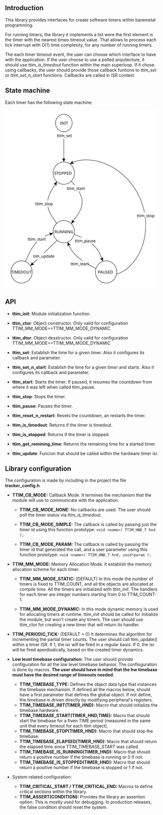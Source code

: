 ## **Introduction**

This library provides interfaces for create software timers within baremetal programming.

For running timers, the library it implements a list were the first element is the timer with the nearest timeo timeout value. That allows to process each tick interrupt with O(1) time complexity, for any number of running timers.

The each timer timeout event, the user can choose which interface to have with the application. If the user choose to use a polled arquitecture, it should use *ttim_is_timedout* function within the main superloop. If it chose using callbacks, the user should provide those callback funtions to *ttim_set* or *ttim_set_n_start* functions. Callbacks are called in ISR context.

## **State machine**
Each timer has the following state machine. <br>

<img src="./image/ttim_sm.svg">

## **API**

- **ttim_init**: Module initialization function.
- **ttim_ctor**: Object constructor. Only valid for configuration TTIM_MM_MODE==TTIM_MM_MODE_DYNAMIC
- **ttim_dtor**: Object desstructor. Only valid for configuration TTIM_MM_MODE==TTIM_MM_MODE_DYNAMIC

- **ttim_set**: Establish the time for a given timer. Also it configures its callback and parameter.
- **ttim_set_n_start**: Establish the time for a given timer and starts. Also it configures its callback and parameter.
- **ttim_start**: Starts the timer. If paused, it resumes the countdown from where it was left when called ttim_pause.
- **ttim_stop**: Stops the timer.
- **ttim_pause**: Pauses the timer.
- **ttim_reset_n_restart**: Resets the countdown, an restarts the timer.
- **ttim_is_timedout**: Returns if the timer is timedout.
- **ttim_is_stopped**: Returns if the timer is stopped.
- **ttim_get_remining_time**: Returns the remaining time for a started timer.
- **ttim_update**: Funcion that should be called within the hardware timer isr.

## **Library configuration**

The configuration is made by including in the project the file **tracker_config.h**.

* **TTIM_CB_MODE:** Callback Mode. It termines the mechanism that the module will use to communicate with the application.
    * **TTIM_CB_MODE_NONE:** No callbacks are used. The user should poll the timer status via *ttim_is_timedout*.

    * **TTIM_CB_MODE_SIMPLE:** The callback is called by passing just the timer id using this function prototype:
        `void <name>( TTIM_HND_T hnd );`

    * **TTIM_CB_MODE_PARAM:** The callback is called by passing the timer id that generated the call, and a user parameter using this function prototype:
        `void <name>( TTIM_HND_T hnd, void*param );`

* **TTIM_MM_MODE:** Memory Allocation Mode. It establish the memory allocation scheme for each timer.
    * **TTIM_MM_MODE_STATIC:** (DEFAULT)  In this mode the number of timers is fixed to TTIM_COUNT, and all the objects are allocated at compile time. All the timers are initialized with *ttim_init*.  The handlers for each timer are integer numbers starting from 0 to TTIM_COUNT-1.

   * **TTIM_MM_MODE_DYNAMIC:** In this mode dynamic memory is used for allocating timers at runtime. *ttim_init* should be called for initialize the module, but won't create any timers. The user should use ttim_ctor for creating a new timer that will return its handler.

* **TTIM_PERIODIC_TICK:** (DEFAULT = 0) It determines the algorithm for incrementing the partial timer counts. The user should call ttim_update() within a timer ISR. If 1, the isr will be fired in a regular basis.
If 0, the isr will be fired aperdiodically, based on the created timer dynamics.

* **Low level timebase configuration:** The user should provide configuration for all the low level timebase behavior. The confioguration is done by macros. **The user should have in mind that the hw timebase must have the desired range of timeouts needed**.

    * **TTIM_TIMEBASE_TYPE:** Defines the object data type that instances the timebase mechanism. If defined all the macros below, should have a first parameter that defines the global object. If not define, the timebase is driven directly by modifying peripheral's registers.
    * **TTIM_TIMEBASE_INIT(TIMER_HND):** Macro that should initialize the timebase hardware.
    * **TTIM_TIMEBASE_START(TIMER_HND,TIME):** Macro that should start the timebase for a fiven TIME period (measured in the same unit that every timeout for each ttim object).
    * **TTIM_TIMEBASE_STOP(TIMER_HND):** Macro that should stop the timebase.
    * **TTIM_TIMEBASE_ELAPSED(TIMER_HND):** Macro that should return the elapsed time since TTIM_TIMEBASE_START was called.
    * **TTIM_TIMEBASE_IS_RUNNING(TIMER_HND):** Macro that should return a positive number if the timebase is running or 0 if not.
    * **TTIM_TIMEBASE_IS_STOPPED(TIMER_HND):** Macro that should return a positive number if the timebase is stopped or 1 if not.

* System related configuration:
    * **TTIM_CRITICAL_START / TTIM_CRITICAL_END:** Macros to define critical sections within the library.
    * **TTIM_ASSERT(CONDITION):** Provides the library an assertion option. This is mostly used for debugging. In production releases, the false condition should reset the system.